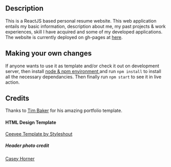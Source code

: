 ## Description
This is a ReactJS based personal resume website. This web application entails my basic information, description about me, my past projects & work experiences, skill I have acquired and some of my developed applications.<br/> 
The website is currently deployed on gh-pages at <a href = "https://pranav2308.github.io/portfoliopranav/">here</a>. <br/>

## Making your own changes
If anyone wants to use it as template and/or check it out on development server, then install <a href = "https://nodejs.org/en/download/">node & npm environment </a> and run `npm install` to install all the necessary dependancies. Then finally run `npm start` to see it in live action. 

## Credits
Thanks to <a href = "https://github.com/tbakerx">Tim Baker</a> for his amazing portfolio template. 

#### HTML Design Template
<a href="https://www.styleshout.com/free-templates/ceevee/">Ceevee Template by Styleshout</a>

##### Header photo credit
<a href="https://unsplash.com/@mischievous_penguins?utm_medium=referral&amp;utm_campaign=photographer-credit&amp;utm_content=creditBadge">Casey Horner</a>
